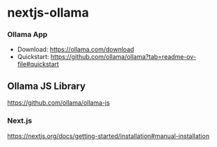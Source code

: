# nextjs-ollama

### Ollama App
- Download: https://ollama.com/download
- Quickstart: https://github.com/ollama/ollama?tab=readme-ov-file#quickstart

## Ollama JS Library
https://github.com/ollama/ollama-js

### Next.js
https://nextjs.org/docs/getting-started/installation#manual-installation
